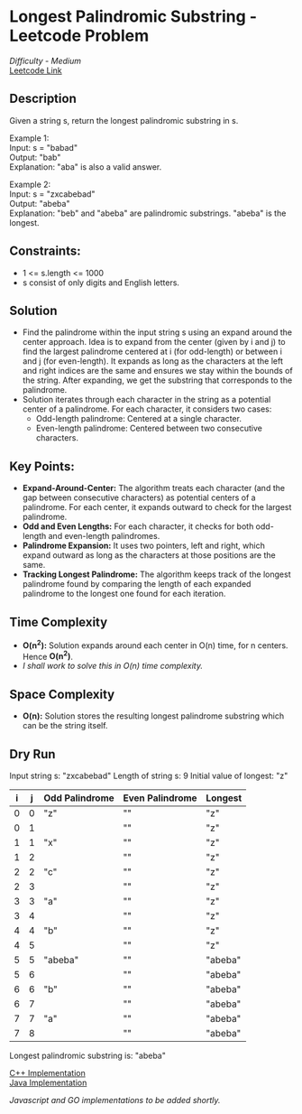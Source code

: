 # Longest Palindromic Substring - Leetcode Problem  

*Difficulty - Medium*  
[Leetcode Link](https://leetcode.com/problems/longest-palindromic-substring/description/)

## Description
Given a string s, return the longest palindromic substring in s.  

Example 1:  
Input: s = "babad"  
Output: "bab"  
Explanation: "aba" is also a valid answer.  

Example 2:  
Input: s = "zxcabebad"  
Output: "abeba"  
Explanation: "beb" and "abeba" are palindromic substrings. "abeba" is the longest.

## Constraints:
* 1 <= s.length <= 1000
* s consist of only digits and English letters.

## Solution
* Find the palindrome within the input string s using an expand around the center approach. Idea is to expand from the center (given by i and j) to find the largest palindrome centered at i (for odd-length) or between i and j (for even-length). It expands as long as the characters at the left and right indices are the same and ensures we stay within the bounds of the string. After expanding, we get the substring that corresponds to the palindrome.
* Solution iterates through each character in the string as a potential center of a palindrome. For each character, it considers two cases:
    * Odd-length palindrome: Centered at a single character.
    * Even-length palindrome: Centered between two consecutive characters.

## Key Points:
* **Expand-Around-Center:** The algorithm treats each character (and the gap between consecutive characters) as potential centers of a palindrome. For each center, it expands outward to check for the largest palindrome.
* **Odd and Even Lengths:** For each character, it checks for both odd-length and even-length palindromes.
* **Palindrome Expansion:** It uses two pointers, left and right, which expand outward as long as the characters at those positions are the same.
* **Tracking Longest Palindrome:** The algorithm keeps track of the longest palindrome found by comparing the length of each expanded palindrome to the longest one found for each iteration.

## Time Complexity
* **O(n<sup>2</sup>):** Solution expands around each center in O(n) time, for n centers. Hence **O(n<sup>2</sup>)**.
* *I shall work to solve this in O(n) time complexity.*

## Space Complexity
* **O(n):** Solution stores the resulting longest palindrome substring which can be the string itself.

## Dry Run
Input string s: "zxcabebad"
Length of string s: 9
Initial value of longest: "z"

|    i    |    j    | Odd Palindrome | Even Palindrome |    Longest    |
| ------- | ------- | -------------- | --------------- | ------------- |
|    0    |    0    |      "z"       |       ""        |     "z"       |
|    0    |    1    |                |       ""        |     "z"       |
|    1    |    1    |      "x"       |       ""        |     "z"       |
|    1    |    2    |                |       ""        |     "z"       |
|    2    |    2    |      "c"       |       ""        |     "z"       |
|    2    |    3    |                |       ""        |     "z"       |
|    3    |    3    |      "a"       |       ""        |     "z"       |
|    3    |    4    |                |       ""        |     "z"       |
|    4    |    4    |      "b"       |       ""        |     "z"       |
|    4    |    5    |                |       ""        |     "z"       |
|    5    |    5    |    "abeba"     |       ""        |   "abeba"     |
|    5    |    6    |                |       ""        |   "abeba"     |
|    6    |    6    |      "b"       |       ""        |   "abeba"     |
|    6    |    7    |                |       ""        |   "abeba"     |
|    7    |    7    |      "a"       |       ""        |   "abeba"     |
|    7    |    8    |                |       ""        |   "abeba"     |

Longest palindromic substring is: "abeba"

[C++ Implementation](./longestPalindromicSubstring.cpp)  
[Java Implementation](./Solution.java)

*Javascript and GO implementations to be added shortly.*